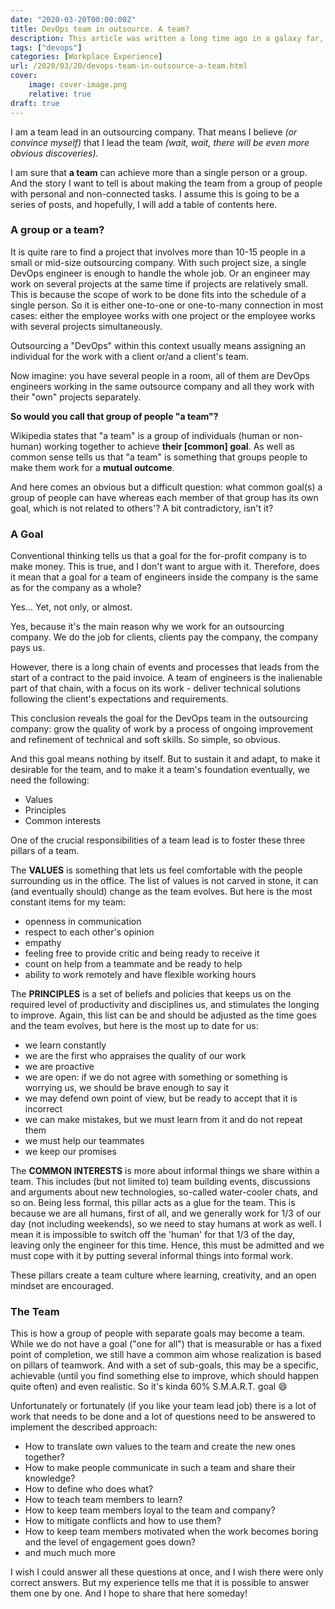 ```yaml
---
date: "2020-03-20T00:00:00Z"
title: DevOps team in outsource. A team?
description: This article was written a long time ago in a galaxy far, far away...
tags: ["devops"]
categories: [Workplace Experience]
url: /2020/03/20/devops-team-in-outsource-a-team.html
cover:
    image: cover-image.png
    relative: true
draft: true
---
```


I am a team lead in an outsourcing company. That means I believe _(or convince myself)_ that I lead the team _(wait, wait, there will be even more obvious discoveries)_. 

I am sure that **a team** can achieve more than a single person or a group. And the story I want to tell is about making the team from a group of people with personal and non-connected tasks. I assume this is going to be a series of posts, and hopefully, I will add a table of contents here.

### A group or a team?
It is quite rare to find a project that involves more than 10-15 people in a small or mid-size outsourcing company. With such project size, a single DevOps engineer is enough to handle the whole job. Or an engineer may work on several projects at the same time if projects are relatively small. This is because the scope of work to be done fits into the schedule of a single person. So it is either one-to-one or one-to-many connection in most cases: either the employee works with one project or the employee works with several projects simultaneously.

Outsourcing a "DevOps" within this context usually means assigning an individual for the work with a client or/and a client's team.

Now imagine: you have several people in a room, all of them are DevOps engineers working in the same outsource company and all they work with their "own" projects separately.

**So would you call that group of people "a team"?**

Wikipedia states that "a team" is a group of individuals (human or non-human) working together to achieve **their [common] goal**. 
As well as common sense tells us that "a team" is something that groups people to make them work for a **mutual outcome**.

And here comes an obvious but a difficult question: what common goal(s) a group of people can have whereas each member of that group has its own goal, which is not related to others'? A bit contradictory, isn't it? 

### A Goal

Conventional thinking tells us that a goal for the for-profit company is to make money. This is true, and I don't want to argue with it. Therefore, does it mean that a goal for a team of engineers inside the company is the same as for the company as a whole?

Yes... Yet, not only, or almost. 

Yes, because it's the main reason why we work for an outsourcing company. We do the job for clients, clients pay the company, the company pays us.

However, there is a long chain of events and processes that leads from the start of a contract to the paid invoice. A team of engineers is the inalienable part of that chain, with a focus on its work - deliver technical solutions following the client's expectations and requirements.

This conclusion reveals the goal for the DevOps team in the outsourcing company: grow the quality of work by a process of ongoing improvement and refinement of technical and soft skills. So simple, so obvious. 
 
And this goal means nothing by itself. But to sustain it and adapt, to make it desirable for the team, and to make it a team's foundation eventually, we need the following: 

- Values
- Principles
- Common interests

One of the crucial responsibilities of a team lead is to foster these three pillars of a team. 

The **VALUES**  is something that lets us feel comfortable with the people surrounding us in the office. The list of values is not carved in stone, it can (and eventually should) change as the team evolves. But here is the most constant items for my team:

- openness in communication
- respect to each other's opinion 
- empathy 
- feeling free to provide critic and being ready to receive it
- count on help from a teammate and be ready to help
- ability to work remotely and have flexible working hours

The **PRINCIPLES** is a set of beliefs and policies that keeps us on the required level of productivity and disciplines us, and stimulates the longing to improve. Again, this list can be and should be adjusted as the time goes and the team evolves, but here is the most up to date for us:

- we learn constantly
- we are the first who appraises the quality of our work
- we are proactive
- we are open: if we do not agree with something or something is worrying us, we should be brave enough to say it
- we may defend own point of view, but be ready to accept that it is incorrect
- we can make mistakes, but we must learn from it and do not repeat them
- we must help our teammates
- we keep our promises 

The **COMMON INTERESTS** is more about informal things we share within a team. This includes (but not limited to) team building events, discussions and arguments about new technologies, so-called water-cooler chats, and so on. Being less formal, this pillar acts as a glue for the team. This is because we are all humans, first of all, and we generally work for 1/3 of our day (not including weekends), so we need to stay humans at work as well. I mean it is impossible to switch off the 'human' for that 1/3 of the day, leaving only the engineer for this time. Hence, this must be admitted and we must cope with it by putting several informal things into formal work.

These pillars create a team culture where learning, creativity, and an open mindset are encouraged. 

### The Team
This is how a group of people with separate goals may become a team. While we do not have a goal ("one for all") that is measurable or has a fixed point of completion, we still have a common aim whose realization is based on pillars of teamwork. And with a set of sub-goals, this may be a specific, achievable (until you find something else to improve, which should happen quite often) and even realistic. So it's kinda 60% S.M.A.R.T. goal :smile:

Unfortunately or fortunately (if you like your team lead job) there is a lot of work that needs to be done and a lot of questions need to be answered to implement the described approach:

- How to translate own values to the team and create the new ones together?
- How to make people communicate in such a team and share their knowledge?
- How to define who does what?
- How to teach team members to learn?
- How to keep team members loyal to the team and company?
- How to mitigate conflicts and how to use them?
- How to keep team members motivated when the work becomes boring and the level of engagement goes down?
- and much much more

I wish I could answer all these questions at once, and I wish there were only correct answers.
But my experience tells me that it is possible to answer them one by one. And I hope to share that here someday!